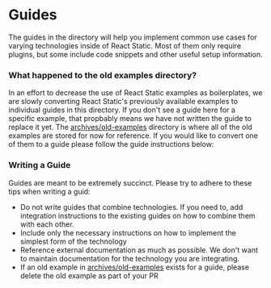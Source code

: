 # Guides

The guides in the directory will help you implement common use cases for varying technologies inside of React Static. Most of them only require plugins, but some include code snippets and other useful setup information.

### What happened to the old examples directory?

In an effort to decrease the use of React Static examples as boilerplates, we are slowly converting React Static's previously available examples to individual guides in this directory. If you don't see a guide here for a specific example, that propbably means we have not written the guide to replace it yet. The [archives/old-examples](/archives/old-examples) directory is where all of the old examples are stored for now for reference. If you would like to convert one of them to a guide please follow the guide instructions below:

### Writing a Guide

Guides are meant to be extremely succinct. Please try to adhere to these tips when writing a guid:

- Do not write guides that combine technologies. If you need to, add integration instructions to the existing guides on how to combine them with each other.
- Include only the necessary instructions on how to implement the simplest form of the technology
- Reference external documentation as much as possible. We don't want to maintain documentation for the technology you are integrating.
- If an old example in [archives/old-examples](/archives/old-examples) exists for a guide, please delete the old example as part of your PR
